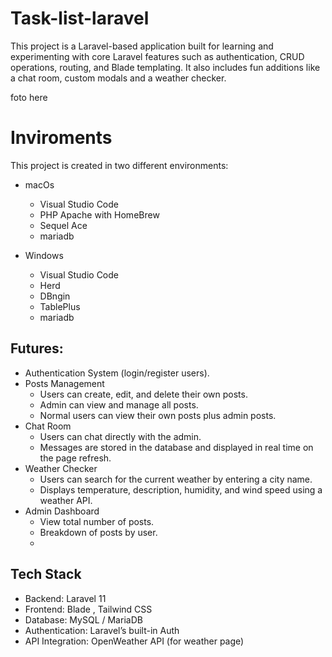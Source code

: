 # Task-list-laravel

This project is a Laravel-based application built for learning and experimenting with core Laravel features such as authentication, 
CRUD operations, routing, and Blade templating. It also includes fun additions like a chat room, custom modals and a weather checker.


foto here

# Inviroments
This project is created in two different environments:

- macOs
  - Visual Studio Code
  - PHP Apache with HomeBrew
  - Sequel Ace
  - mariadb
 
- Windows
  - Visual Studio Code
  - Herd
  - DBngin
  - TablePlus
  - mariadb

## Futures:


- Authentication System (login/register users).
- Posts Management
  - Users can create, edit, and delete their own posts.
  - Admin can view and manage all posts.
  - Normal users can view their own posts plus admin posts.
- Chat Room
  - Users can chat directly with the admin.
  - Messages are stored in the database and displayed in real time on the page refresh.
- Weather Checker
  - Users can search for the current weather by entering a city name.
  - Displays temperature, description, humidity, and wind speed using a weather API.
- Admin Dashboard
  - View total number of posts.
  - Breakdown of posts by user.
  - 
## Tech Stack

- Backend: Laravel 11
- Frontend: Blade , Tailwind CSS
- Database: MySQL / MariaDB
- Authentication: Laravel’s built-in Auth
- API Integration: OpenWeather API (for weather page)
